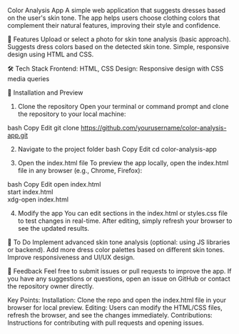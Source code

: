 Color Analysis App
A simple web application that suggests dresses based on the user's skin tone. The app helps users choose clothing colors that complement their natural features, improving their style and confidence.

🚀 Features
Upload or select a photo for skin tone analysis (basic approach).
Suggests dress colors based on the detected skin tone.
Simple, responsive design using HTML and CSS.

🛠️ Tech Stack
Frontend: HTML, CSS
Design: Responsive design with CSS media queries

📂 Installation and Preview
1. Clone the repository
Open your terminal or command prompt and clone the repository to your local machine:

bash
Copy
Edit
git clone https://github.com/yourusername/color-analysis-app.git

2. Navigate to the project folder
bash
Copy
Edit
cd color-analysis-app

3. Open the index.html file
To preview the app locally, open the index.html file in any browser (e.g., Chrome, Firefox):

bash
Copy
Edit
open index.html    
start index.html   
xdg-open index.html   


4. Modify the app
You can edit sections in the index.html or styles.css file to test changes in real-time.
After editing, simply refresh your browser to see the updated results.

🎯 To Do
Implement advanced skin tone analysis (optional: using JS libraries or backend).
Add more dress color palettes based on different skin tones.
Improve responsiveness and UI/UX design.

💬 Feedback
Feel free to submit issues or pull requests to improve the app. If you have any suggestions or questions, open an issue on GitHub or contact the repository owner directly.

Key Points:
Installation: Clone the repo and open the index.html file in your browser for local preview.
Editing: Users can modify the HTML/CSS files, refresh the browser, and see the changes immediately.
Contributions: Instructions for contributing with pull requests and opening issues.
